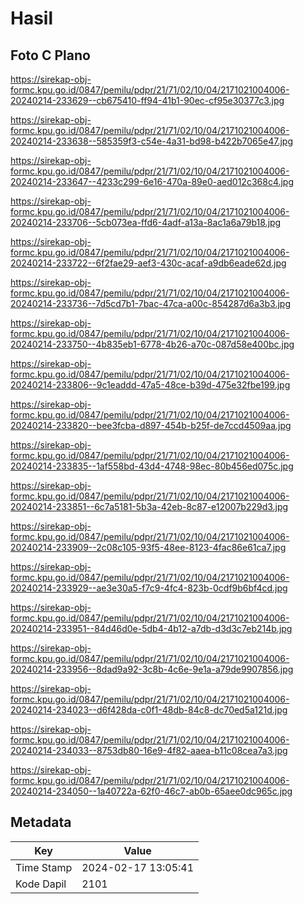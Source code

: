 # Hasil

## Foto C Plano

https://sirekap-obj-formc.kpu.go.id/0847/pemilu/pdpr/21/71/02/10/04/2171021004006-20240214-233629--cb675410-ff94-41b1-90ec-cf95e30377c3.jpg

https://sirekap-obj-formc.kpu.go.id/0847/pemilu/pdpr/21/71/02/10/04/2171021004006-20240214-233638--585359f3-c54e-4a31-bd98-b422b7065e47.jpg

https://sirekap-obj-formc.kpu.go.id/0847/pemilu/pdpr/21/71/02/10/04/2171021004006-20240214-233647--4233c299-6e16-470a-89e0-aed012c368c4.jpg

https://sirekap-obj-formc.kpu.go.id/0847/pemilu/pdpr/21/71/02/10/04/2171021004006-20240214-233706--5cb073ea-ffd6-4adf-a13a-8ac1a6a79b18.jpg

https://sirekap-obj-formc.kpu.go.id/0847/pemilu/pdpr/21/71/02/10/04/2171021004006-20240214-233722--6f2fae29-aef3-430c-acaf-a9db6eade62d.jpg

https://sirekap-obj-formc.kpu.go.id/0847/pemilu/pdpr/21/71/02/10/04/2171021004006-20240214-233736--7d5cd7b1-7bac-47ca-a00c-854287d6a3b3.jpg

https://sirekap-obj-formc.kpu.go.id/0847/pemilu/pdpr/21/71/02/10/04/2171021004006-20240214-233750--4b835eb1-6778-4b26-a70c-087d58e400bc.jpg

https://sirekap-obj-formc.kpu.go.id/0847/pemilu/pdpr/21/71/02/10/04/2171021004006-20240214-233806--9c1eaddd-47a5-48ce-b39d-475e32fbe199.jpg

https://sirekap-obj-formc.kpu.go.id/0847/pemilu/pdpr/21/71/02/10/04/2171021004006-20240214-233820--bee3fcba-d897-454b-b25f-de7ccd4509aa.jpg

https://sirekap-obj-formc.kpu.go.id/0847/pemilu/pdpr/21/71/02/10/04/2171021004006-20240214-233835--1af558bd-43d4-4748-98ec-80b456ed075c.jpg

https://sirekap-obj-formc.kpu.go.id/0847/pemilu/pdpr/21/71/02/10/04/2171021004006-20240214-233851--6c7a5181-5b3a-42eb-8c87-e12007b229d3.jpg

https://sirekap-obj-formc.kpu.go.id/0847/pemilu/pdpr/21/71/02/10/04/2171021004006-20240214-233909--2c08c105-93f5-48ee-8123-4fac86e61ca7.jpg

https://sirekap-obj-formc.kpu.go.id/0847/pemilu/pdpr/21/71/02/10/04/2171021004006-20240214-233929--ae3e30a5-f7c9-4fc4-823b-0cdf9b6bf4cd.jpg

https://sirekap-obj-formc.kpu.go.id/0847/pemilu/pdpr/21/71/02/10/04/2171021004006-20240214-233951--84d46d0e-5db4-4b12-a7db-d3d3c7eb214b.jpg

https://sirekap-obj-formc.kpu.go.id/0847/pemilu/pdpr/21/71/02/10/04/2171021004006-20240214-233956--8dad9a92-3c8b-4c6e-9e1a-a79de9907856.jpg

https://sirekap-obj-formc.kpu.go.id/0847/pemilu/pdpr/21/71/02/10/04/2171021004006-20240214-234023--d6f428da-c0f1-48db-84c8-dc70ed5a121d.jpg

https://sirekap-obj-formc.kpu.go.id/0847/pemilu/pdpr/21/71/02/10/04/2171021004006-20240214-234033--8753db80-16e9-4f82-aaea-b11c08cea7a3.jpg

https://sirekap-obj-formc.kpu.go.id/0847/pemilu/pdpr/21/71/02/10/04/2171021004006-20240214-234050--1a40722a-62f0-46c7-ab0b-65aee0dc965c.jpg


## Metadata

| Key        | Value               |
| ---------- | ------------------- |
| Time Stamp | 2024-02-17 13:05:41 |
| Kode Dapil | 2101                |




